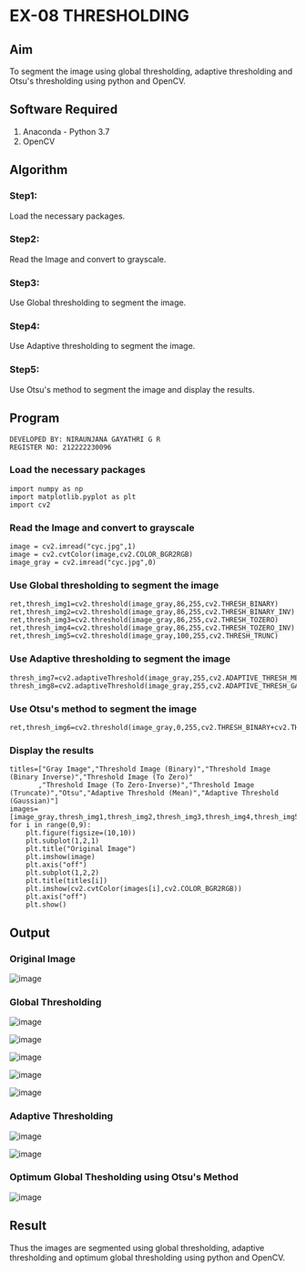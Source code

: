 # EX-08 THRESHOLDING

## Aim
To segment the image using global thresholding, adaptive thresholding and Otsu's thresholding using python and OpenCV.

## Software Required
1. Anaconda - Python 3.7
2. OpenCV

## Algorithm

### Step1:
Load the necessary packages.
### Step2:
Read the Image and convert to grayscale.
### Step3:
Use Global thresholding to segment the image.
### Step4:
Use Adaptive thresholding to segment the image.
### Step5:
Use Otsu's method to segment the image and display the results.

## Program
```
DEVELOPED BY: NIRAUNJANA GAYATHRI G R
REGISTER NO: 212222230096
```
### Load the necessary packages
```
import numpy as np
import matplotlib.pyplot as plt
import cv2
```
### Read the Image and convert to grayscale
```
image = cv2.imread("cyc.jpg",1)
image = cv2.cvtColor(image,cv2.COLOR_BGR2RGB)
image_gray = cv2.imread("cyc.jpg",0)
```
### Use Global thresholding to segment the image
```
ret,thresh_img1=cv2.threshold(image_gray,86,255,cv2.THRESH_BINARY)
ret,thresh_img2=cv2.threshold(image_gray,86,255,cv2.THRESH_BINARY_INV)
ret,thresh_img3=cv2.threshold(image_gray,86,255,cv2.THRESH_TOZERO)
ret,thresh_img4=cv2.threshold(image_gray,86,255,cv2.THRESH_TOZERO_INV)
ret,thresh_img5=cv2.threshold(image_gray,100,255,cv2.THRESH_TRUNC)
```
### Use Adaptive thresholding to segment the image
```
thresh_img7=cv2.adaptiveThreshold(image_gray,255,cv2.ADAPTIVE_THRESH_MEAN_C,cv2.THRESH_BINARY,11,2)
thresh_img8=cv2.adaptiveThreshold(image_gray,255,cv2.ADAPTIVE_THRESH_GAUSSIAN_C,cv2.THRESH_BINARY,11,2)
```
### Use Otsu's method to segment the image 
```
ret,thresh_img6=cv2.threshold(image_gray,0,255,cv2.THRESH_BINARY+cv2.THRESH_OTSU)
```
### Display the results
```
titles=["Gray Image","Threshold Image (Binary)","Threshold Image (Binary Inverse)","Threshold Image (To Zero)"
       ,"Threshold Image (To Zero-Inverse)","Threshold Image (Truncate)","Otsu","Adaptive Threshold (Mean)","Adaptive Threshold (Gaussian)"]
images=[image_gray,thresh_img1,thresh_img2,thresh_img3,thresh_img4,thresh_img5,thresh_img6,thresh_img7,thresh_img8]
for i in range(0,9):
    plt.figure(figsize=(10,10))
    plt.subplot(1,2,1)
    plt.title("Original Image")
    plt.imshow(image)
    plt.axis("off")
    plt.subplot(1,2,2)
    plt.title(titles[i])
    plt.imshow(cv2.cvtColor(images[i],cv2.COLOR_BGR2RGB))
    plt.axis("off")
    plt.show()
```
## Output

### Original Image

![image](https://github.com/niraunjana/THRESHOLDING-/assets/119395610/c9d5ee4e-4caa-4fcb-aa3a-707626b0c3da)

### Global Thresholding

![image](https://github.com/niraunjana/THRESHOLDING-/assets/119395610/8f6e083b-90fc-4906-9536-d11cbf18c5df)

![image](https://github.com/niraunjana/THRESHOLDING-/assets/119395610/475b3af6-59c0-40d8-b749-08b302006055)

![image](https://github.com/niraunjana/THRESHOLDING-/assets/119395610/0db9ab01-da21-4e77-9dfc-7bf7705f9527)

![image](https://github.com/niraunjana/THRESHOLDING-/assets/119395610/21fd265c-5f9a-4f43-af1d-809ad1af3fae)

![image](https://github.com/niraunjana/THRESHOLDING-/assets/119395610/9371c593-0dad-4180-9c44-54d848b8d531)


### Adaptive Thresholding

![image](https://github.com/niraunjana/THRESHOLDING-/assets/119395610/83705a0c-ae9a-4c37-90c5-4b06368c0b74)

![image](https://github.com/niraunjana/THRESHOLDING-/assets/119395610/9e9216fa-c825-42a6-bc2e-99ab2f2283cc)


### Optimum Global Thesholding using Otsu's Method

![image](https://github.com/niraunjana/THRESHOLDING-/assets/119395610/44a61fc3-a06f-4510-a7fb-0bd8726e2bf0)


## Result
Thus the images are segmented using global thresholding, adaptive thresholding and optimum global thresholding using python and OpenCV.
